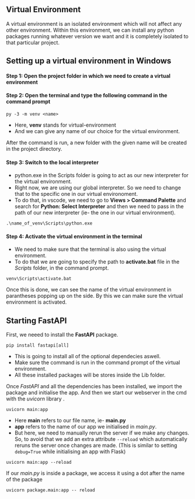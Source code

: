 ## Virtual Environment 
A virtual environment is an isolated environment which will not affect any other environment. Within this environment, we can install any python packages running whatever version we want and it is completely isolated to that particular project.

## Setting up a virtual environment in Windows

#### Step 1: Open the project folder in which we need to create a virtual environment 

#### Step 2: Open the terminal and type the following command in the command prompt

```
py -3 -m venv <name>
```
* Here, **venv** stands for virtual-environment
* And we can give any name of our choice for the virtual environment.

After the command is run, a new folder with the given name will be created in the project directory.

#### Step 3: Switch to the local interpreter

* python.exe in the Scripts folder is going to act as our new interpreter for the virtual environment. 
* Right now, we are using our global interpreter. So we need to change that to the specific one in our virtual environoment.
* To do that, in vscode, we need to go to **Views > Command Palette** and search for __Python: Select Interpreter__ and then we need to pass in the path of our new interpreter (ie- the one in our virtual environment).
```
.\name_of_venv\Scripts\python.exe
```

#### Step 4: Activate the virtual environment in the terminal

* We need to make sure that the terminal is also using the virtual environment. 
* To do that we are going to specify the path to **activate.bat** file in the _Scripts_ folder, in the command prompt.
```
venv\Scripts\activate.bat
```
Once this is done, we can see the name of the virtual environment in parantheses popping up on the side. By this we can make sure the virtual environment is activated.

## Starting FastAPI

First, we neeed to install the **FastAPI** package. 
```
pip install fastapi[all]
```
* This is going to install all of the optional dependecies aswell. 
* Make sure the command is run in the command prompt of the virtual environment.
* All these installed packages will be stores inside the Lib folder.

Once _FastAPI_ and all the dependencies has been installed, we import the package and initialise the app. And then we start our webserver in the cmd with the _uvicorn_ library .
```
uvicorn main:app
```
* Here __main__ refers to our file name, ie- **main.py**
* **app** refers to the name of our app we initialised in _main.py_.
* But here, we need to manually rerun the server if we make any changes. So, to avoid that we add an extra attribute `--reload` which automatically reruns the server once changes are made. (This is similar to setting `debug=True` while initialising an app with Flask)
```
uvicorn main:app --reload
```
If our _main.py_ is inside a package, we access it using a dot after the name of the package
```
uvicorn package.main:app -- reload
```